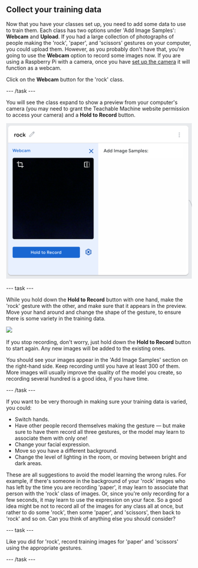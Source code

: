 ## Collect your training data

Now that you have your classes set up, you need to add some data to use to train them. Each class has two options under 'Add Image Samples': **Webcam** and **Upload**. If you had a large collection of photographs of people making the 'rock', 'paper', and 'scissors' gestures on your computer, you could upload them. However, as you probably don't have that, you're going to use the **Webcam** option to record some images now. If you are using a Raspberry Pi with a camera, once you have [set up the camera](https://projects.raspberrypi.org/en/projects/getting-started-with-picamera) it will function as a webcam.

Click on the **Webcam** button for the 'rock' class.

--- /task ---

You will see the class expand to show a preview from your computer's camera (you may need to grant the Teachable Machine website permission to access your camera) and a **Hold to Record** button.

!['rock' class has been expanded. On the left-hand size is the webcam section and Hold to Record button. On the right-hand side is 'Add image 'samples'.](images/tm_webcam_images.png)

--- task ---

While you hold down the **Hold to Record** button with one hand, make the 'rock' gesture with the other, and make sure that it appears in the preview. Move your hand around and change the shape of the gesture, to ensure there is some variety in the training data.

![](images/training.gif)

If you stop recording, don't worry, just hold down the **Hold to Record** button to start again. Any new images will be added to the existing ones.

You should see your images appear in the 'Add Image Samples' section on the right-hand side. Keep recording until you have at least 300 of them. More images will usually improve the quality of the model you create, so recording several hundred is a good idea, if you have time.

--- /task ---

If you want to be very thorough in making sure your training data is varied, you could:

  + Switch hands.
  + Have other people record themselves making the gesture — but make sure to have them record all three gestures, or the model may learn to associate them with only one!
  + Change your facial expression.
  + Move so you have a different background.
  + Change the level of lighting in the room, or moving between bright and dark areas.

These are all suggestions to avoid the model learning the wrong rules. For example, if there's someone in the background of your 'rock' images who has left by the time you are recording 'paper', it may learn to associate that person with the 'rock' class of images. Or, since you're only recording for a few seconds, it may learn to use the expression on your face. So a good idea might be not to record all of the images for any class all at once, but rather to do some 'rock', then some 'paper', and 'scissors', then back to 'rock' and so on. Can you think of anything else you should consider?

--- task ---

Like you did for 'rock', record training images for 'paper' and 'scissors' using the appropriate gestures.

--- /task ---
